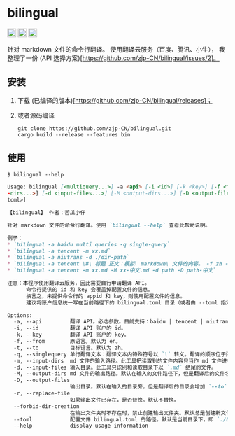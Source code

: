 # bilingual

[<img alt="github" src="https://img.shields.io/github/license/zjp-CN/bilingual?color=blue" height="20">](https://github.com/zjp-CN/bilingual)
[<img alt="github" src="https://img.shields.io/github/issues/zjp-CN/bilingual?color=db2043" height="20">](https://github.com/zjp-CN/bilingual/issues)
[<img alt="build status" src="https://github.com/zjp-CN/bilingual/workflows/Release%20CI/badge.svg" height="20">](https://github.com/zjp-CN/bilingual/actions)

针对 markdown 文件的命令行翻译。
使用翻译云服务（百度、腾讯、小牛），
我整理了一份 (API 选择方案)[https://github.com/zjp-CN/bilingual/issues/2]。

## 安装

1. 下载 (已编译的版本)[https://github.com/zjp-CN/bilingual/releases]；
2. 或者源码编译

    ```console
    git clone https://github.com/zjp-CN/bilingual.git
    cargo build --release --features bin
    ```

## 使用

```md
$ bilingual --help

Usage: bilingual [<multiquery...>] -a <api> [-i <id>] [-k <key>] [-f <from>] [-t <to>] [-q <singlequery>] [-m <input
-dirs...>] [-d <input-files...>] [-M <output-dirs...>] [-D <output-files...>] [-r] [--forbid-dir-creation] [--toml <
toml>]

【bilingual】 作者：苦瓜小仔

针对 markdown 文件的命令行翻译。使用 `bilingual --help` 查看此帮助说明。

例子：
* `bilingual -a baidu multi queries -q single-query`
* `bilingual -a tencent -m xx.md`
* `bilingual -a niutrans -d ./dir-path`
* `bilingual -a tencent \#\ 标题 正文：模拟\ markdown\ 文件的内容。 -f zh -t en`
* `bilingual -a tencent -m xx.md -M xx-中文.md -d path -D path-中文`

注意：本程序使用翻译云服务，因此需要自行申请翻译 API。
      命令行提供的 id 和 key 会覆盖掉配置文件的信息。
      换言之，未提供命令行的 appid 和 key，则使用配置文件的信息。
      建议将账户信息统一写在当前路径下的 bilingual.toml 目录（或者由 --toml 指定的路径）。

Options:
  -a, --api         翻译 API。必选参数。目前支持：baidu | tencent | niutrans。
  -i, --id          翻译 API 账户的 id。
  -k, --key         翻译 API 账户的 key。
  -f, --from        原语言。默认为 en。
  -t, --to          目标语言。默认为 zh。
  -q, --singlequery 单行翻译文本：翻译文本内特殊符号以 `\` 转义。翻译的顺序位于所有多行翻译文本之后。
  -m, --input-dirs  md 文件的输入路径。此工具把读取到的文件内容只当作 md 文件进行处理。且不修改 API 返回的任何内容。
  -d, --input-files 输入目录。此工具只识别和读取目录下以 `.md` 结尾的文件。
  -M, --output-dirs md 文件的输出路径。默认在输入的文件路径下，但是翻译后的文件名会增加 `--to` 标识。
  -D, --output-files
                    输出目录。默认在输入的目录旁，但是翻译后的目录会增加 `--to` 标识。
  -r, --replace-file
                    如果输出文件已存在，是否替换。默认不替换。
  --forbid-dir-creation
                    在输出文件夹时不存在时，禁止创建输出文件夹。默认总是创建新文件夹。
  --toml            配置文件 bilingual.toml 的路径。默认是当前目录下，即 `./bilingual.toml`。
  --help            display usage information
```




